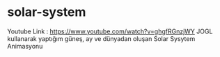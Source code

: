 # solar-system
Youtube Link : https://www.youtube.com/watch?v=ghgfRGnzjWY
JOGL kullanarak yaptığım güneş, ay ve dünyadan oluşan Solar Sysytem Animasyonu

